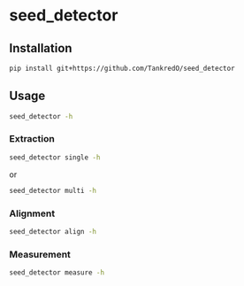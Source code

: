 # seed_detector

## Installation

```bash
pip install git+https://github.com/TankredO/seed_detector
```

## Usage

```bash
seed_detector -h
```

### Extraction

```bash
seed_detector single -h
```

or

```bash
seed_detector multi -h
```

### Alignment

```bash
seed_detector align -h
```

### Measurement

```bash
seed_detector measure -h
```
